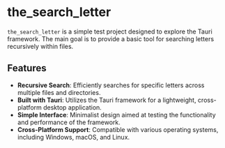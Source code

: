 # the_search_letter

`the_search_letter` is a simple test project designed to explore the Tauri framework. The main goal is to provide a basic tool for searching letters recursively within files.

## Features

- **Recursive Search**: Efficiently searches for specific letters across multiple files and directories.
- **Built with Tauri**: Utilizes the Tauri framework for a lightweight, cross-platform desktop application.
- **Simple Interface**: Minimalist design aimed at testing the functionality and performance of the framework.
- **Cross-Platform Support**: Compatible with various operating systems, including Windows, macOS, and Linux.

